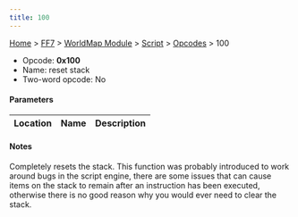 ```yaml
---
title: 100
---
```


[Home](/ff7-flat-wiki/Main%20Page.md) > [FF7](/ff7-flat-wiki/FF7.md) > [WorldMap Module](/ff7-flat-wiki/FF7/WorldMap%20Module.md) > [Script](/ff7-flat-wiki/FF7/WorldMap%20Module/Script.md) > [Opcodes](/ff7-flat-wiki/FF7/WorldMap%20Module/Script/Opcodes.md) > 100

-   Opcode: **0x100**
-   Name: reset stack
-   Two-word opcode: No

#### Parameters

| Location | Name | Description |
|:--------:|:----:|:-----------:|

#### Notes

Completely resets the stack. This function was probably introduced to
work around bugs in the script engine, there are some issues that can
cause items on the stack to remain after an instruction has been
executed, otherwise there is no good reason why you would ever need to
clear the stack.
